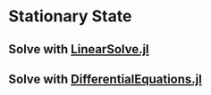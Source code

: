 # Stationary State

## Solve with [LinearSolve.jl](http://linearsolve.sciml.ai/stable/)

## Solve with [DifferentialEquations.jl](https://diffeq.sciml.ai/stable/)